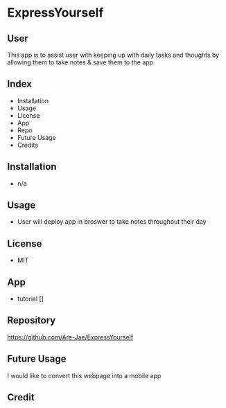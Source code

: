# ExpressYourself


## User

This app is to assist user with keeping up with daily tasks and thoughts by allowing them to take notes & save them to the app 


## Index 

- Installation
- Usage
- License
- App
- Repo
- Future Usage
- Credits 



## Installation 

- n/a

## Usage 

- User will deploy app in broswer to take notes throughout their day 

## License 

- MIT 

## App

- tutorial []

## Repository

https://github.com/Are-Jae/ExpressYourself 

## Future Usage

I would like to convert this webpage into a mobile app 

## Credit 